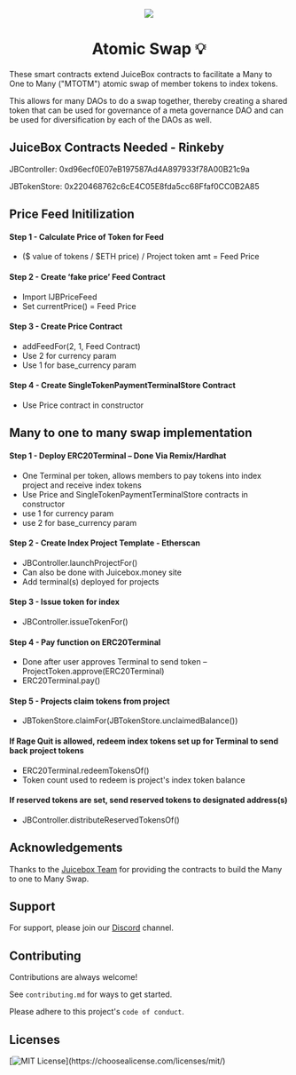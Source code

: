 <p align="center">
 <img src="https://elinkling.net/wp-content/uploads/2022/06/What-Is-Atomic-Swap.webp">
</p>

<h1 align="center">Atomic Swap 💡</h1>

These smart contracts extend JuiceBox contracts to facilitate a Many to One to Many ("MTOTM") atomic swap of member tokens to index tokens. 

This allows for many DAOs to do a swap together, thereby creating a shared token that can be used for governance of a meta governance DAO and can be used for diversification by each of the DAOs as well.  


## JuiceBox Contracts Needed - Rinkeby
JBController: 0xd96ecf0E07eB197587Ad4A897933f78A00B21c9a

JBTokenStore: 0x220468762c6cE4C05E8fda5cc68Ffaf0CC0B2A85

## Price Feed Initilization

#### Step 1 - Calculate Price of Token for Feed
- ($ value of tokens / $ETH price)  /  Project token amt  = Feed Price

#### Step 2 - Create ‘fake price’ Feed Contract
- Import IJBPriceFeed
- Set currentPrice() = Feed Price

#### Step 3 - Create Price Contract
- addFeedFor(2, 1, Feed Contract)
- Use 2 for currency param
- Use 1 for base_currency param

#### Step 4 - Create SingleTokenPaymentTerminalStore Contract
- Use Price contract in constructor

## Many to one to many swap implementation

#### Step 1 - Deploy ERC20Terminal – Done Via Remix/Hardhat
- One Terminal per token, allows members to pay tokens into index project and receive index tokens
- Use Price and SingleTokenPaymentTerminalStore contracts in constructor
- use 1 for currency param
- use 2 for base_currency param


#### Step 2 - Create Index Project Template - Etherscan
- JBController.launchProjectFor()
- Can also be done with Juicebox.money site
- Add terminal(s) deployed for projects 

#### Step 3 - Issue token for index
- JBController.issueTokenFor()

#### Step 4 - Pay function on ERC20Terminal
- Done after user approves Terminal to send token – ProjectToken.approve(ERC20Terminal)
- ERC20Terminal.pay()

#### Step 5 -  Projects claim tokens from project
- JBTokenStore.claimFor(JBTokenStore.unclaimedBalance())

#### If Rage Quit is allowed, redeem index tokens set up for Terminal to send back project tokens
- ERC20Terminal.redeemTokensOf()
- Token count used to redeem is project's index token balance

#### If reserved tokens are set, send reserved tokens to designated address(s)
- JBController.distributeReservedTokensOf()






## Acknowledgements

Thanks to the [Juicebox Team](https://github.com/jbx-protocol) for providing the contracts to build the Many to one to Many Swap.


## Support

For support, please join our [Discord](https://discord.gg/qHntazBA) channel.


## Contributing

Contributions are always welcome!

See `contributing.md` for ways to get started.

Please adhere to this project's `code of conduct`.


## Licenses


[![MIT License](https://img.shields.io/apm/l/atomic-design-ui.svg?)](https://choosealicense.com/licenses/mit/)

